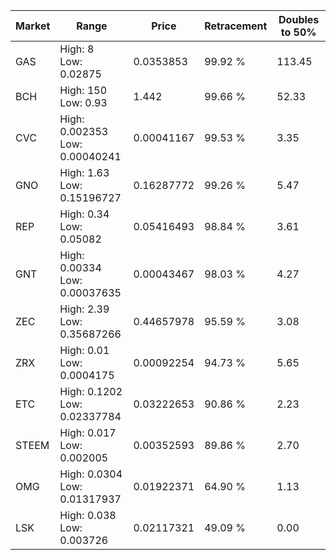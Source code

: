 | Market | Range | Price| Retracement | Doubles to 50% |
| --- | --- | --- | --- | --- |
| GAS | High: 8<br />Low: 0.02875 | 0.0353853 | 99.92 % | 113.45 |
| BCH | High: 150<br />Low: 0.93 | 1.442 | 99.66 % | 52.33 |
| CVC | High: 0.002353<br />Low: 0.00040241 | 0.00041167 | 99.53 % | 3.35 |
| GNO | High: 1.63<br />Low: 0.15196727 | 0.16287772 | 99.26 % | 5.47 |
| REP | High: 0.34<br />Low: 0.05082 | 0.05416493 | 98.84 % | 3.61 |
| GNT | High: 0.00334<br />Low: 0.00037635 | 0.00043467 | 98.03 % | 4.27 |
| ZEC | High: 2.39<br />Low: 0.35687266 | 0.44657978 | 95.59 % | 3.08 |
| ZRX | High: 0.01<br />Low: 0.0004175 | 0.00092254 | 94.73 % | 5.65 |
| ETC | High: 0.1202<br />Low: 0.02337784 | 0.03222653 | 90.86 % | 2.23 |
| STEEM | High: 0.017<br />Low: 0.002005 | 0.00352593 | 89.86 % | 2.70 |
| OMG | High: 0.0304<br />Low: 0.01317937 | 0.01922371 | 64.90 % | 1.13 |
| LSK | High: 0.038<br />Low: 0.003726 | 0.02117321 | 49.09 % | 0.00 |
